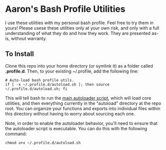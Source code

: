 # Aaron's Bash Profile Utilities

I use these utilities with my personal bash profile. Feel free to try them in yours! Please usese these utilities only at your own risk, and only with a full understanding of what they do and how they work. They are presented as-is, without warranty.

## To Install

Clone this repo into your home directory (or symlink it) as a folder called **.profile.d**. Then, to your existing ~/.profile, add the following line:

```
# Auto-load bash profile utils.
if [ -x ~/.profile.d/autoload.sh ]; then source ~/.profile.d/autoload.sh; fi
```

This will tell bash to run the [main autoloader script](https://github.com/aaronsenecal/bash-profile-utils/blob/master/autoload.sh), which will load core utilities, and then everything currently in the "autoload" directory at the repo root. You can organize your functions and exports into individual files within this directory without having to worry about sourcing each one.

Note, in order to enable the autoloader behavior, you'll need to ensure that the autoloader script is executable. You can do this with the following command:

```
chmod u+x ~/.profile.d/autoload.sh
```

